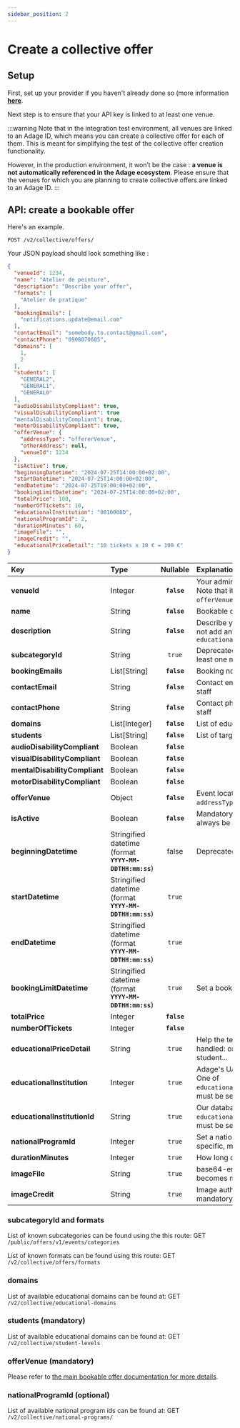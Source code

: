 ```yaml
---
sidebar_position: 2
---
```


# Create a collective offer

## Setup

First, set up your provider if you haven't already done so (more information [**here**](/docs/mandatory-steps/request-a-provider-account#how-to-get-a-provider-account).

Next step is to ensure that your API key is linked to at least one venue.

:::warning
Note that in the integration test environment, all venues are linked to an Adage ID, which means you can create a collective offer for each of them. This is meant for simplifying the test of the collective offer creation functionality. 

However, in the production environment, it won’t be the case : **a venue is not automatically referenced in the Adage ecosystem**. Please ensure that the venues for which you are planning to create collective offers are linked to an Adage ID.
:::

## API: create a bookable offer

Here's an example.

`POST /v2/collective/offers/`

Your JSON payload should look something like :
```json
{
  "venueId": 1234,
  "name": "Atelier de peinture",
  "description": "Describe your offer",
  "formats": [
    "Atelier de pratique"
  ],
  "bookingEmails": [
    "notifications.update@email.com"
  ],
  "contactEmail": "somebody.to.contact@gmail.com",
  "contactPhone": "0908070605",
  "domains": [
    1,
    2
  ],
  "students": [
    "GENERAL2",
    "GENERAL1",
    "GENERAL0"
  ],
  "audioDisabilityCompliant": true,
  "visualDisabilityCompliant": true
  "mentalDisabilityCompliant": true,
  "motorDisabilityCompliant": true,
  "offerVenue": {
    "addressType": "offererVenue",
    "otherAddress": null,
    "venueId": 1234
  },
  "isActive": true,
  "beginningDatetime": "2024-07-25T14:00:00+02:00",
  "startDatetime": "2024-07-25T14:00:00+02:00",
  "endDatetime": "2024-07-25T19:00:00+02:00",
  "bookingLimitDatetime": "2024-07-25T14:00:00+02:00",
  "totalPrice": 100,
  "numberOfTickets": 10,
  "educationalInstitution": "0010008D",
  "nationalProgramId": 2,
  "durationMinutes": 60,
  "imageFile": "",
  "imageCredit": "",
  "educationalPriceDetail": "10 tickets x 10 € = 100 €"
}
```

| Key              | Type | Nullable | Explanation |
| :---------------- | :------ | :----: | :-------- |
| **venueId** | Integer | **`false`** | Your administrative venue that handles the offer. Note that it can also be the event location (see `offerVenue`) |
| **name** | String | **`false`** | Bookable offer name |
| **description** | String | **`false`** | Describe your offer, the educational purpose. Do not add any pricing detail here, see `educationalPriceDetail` |
| **subcategoryId** | String | `true` | Deprecated. Use `formats` but keep in mind that at least one must be set |
| **bookingEmails** | List[String] | **`false`** | Booking notification email addresses |
| **contactEmail** | String | **`false`** | Contact email shown to the teacher/educational staff |
| **contactPhone** | String | **`false`** |  Contact phone shown to the teacher/educational staff |
| **domains** | List[Integer] | **`false`** | List of educational domain (ids) |
| **students** | List[String] | **`false`** | List of target student levels |
| **audioDisabilityCompliant** | Boolean | **`false`** | |
| **visualDisabilityCompliant** | Boolean | **`false`** | |
| **mentalDisabilityCompliant** | Boolean | **`false`** | |
| **motorDisabilityCompliant** | Boolean | **`false`** | |
| **offerVenue** | Object | **`false`** | Event location. All three keys are mandatory: `addressType`, `otherAddress`, `venueId` |
| **isActive** | Boolean | **`false`** | Mandatory but... deprecated. A collective offer will always be active |
| **beginningDatetime** | Stringified datetime (format **`YYYY-MM-DDTHH:mm:ss`**) | false | Deprecated. Start using `startDatetime` |
| **startDatetime** | Stringified datetime (format **`YYYY-MM-DDTHH:mm:ss`**) | `true` | |
| **endDatetime** | Stringified datetime (format **`YYYY-MM-DDTHH:mm:ss`**) | `true` | |
| **bookingLimitDatetime** | Stringified datetime (format **`YYYY-MM-DDTHH:mm:ss`**) | `true` | Set a booking date limit |
| **totalPrice** | Integer | **`false`** | |
| **numberOfTickets** | Integer | **`false`** | |
| **educationalPriceDetail** | String | `true` | Help the teacher/educational staff how tickets are handled: one for the whole group, one per student...|
| **educationalInstitution** | Integer | `true` | Adage's UAI("Unité Administrative Immatriculée"). One of `educationalInstitution`/`educationalInstitutionId` must be set |
| **educationalInstitutionId** | String | `true` | Our database id. One of `educationalInstitution`/`educationalInstitutionId` must be set |
| **nationalProgramId** | Integer | `true` | Set a national program. This is something quite specific, most offer might not be linked to any |
| **durationMinutes** | Integer | `true` | How long does it last? |
| **imageFile** | String | `true` | base64-encodede image. If set, `imageCredit` becomes mandatory|
| **imageCredit** | String | `true` | Image author/owner. If set, `imageFile` becomes mandatory|

### subcategoryId and formats
List of known subcategories can be found using the this route:
GET `/public/offers/v1/events/categories`

List of known formats can be found using this route:
GET `/v2/collective/offers/formats`

### domains
List of available educational domains can be found at:
GET `/v2/collective/educational-domains`

### students (mandatory)
List of available educational domains can be found at:
GET `/v2/collective/student-levels`

### offerVenue (mandatory)
Please refer to [the main bookable offer documentation for more details](/docs/understanding-our-api/resources/collective-offers).

### nationalProgramId (optional)
List of available national program ids can be found at:
GET `/v2/collective/national-programs/`
